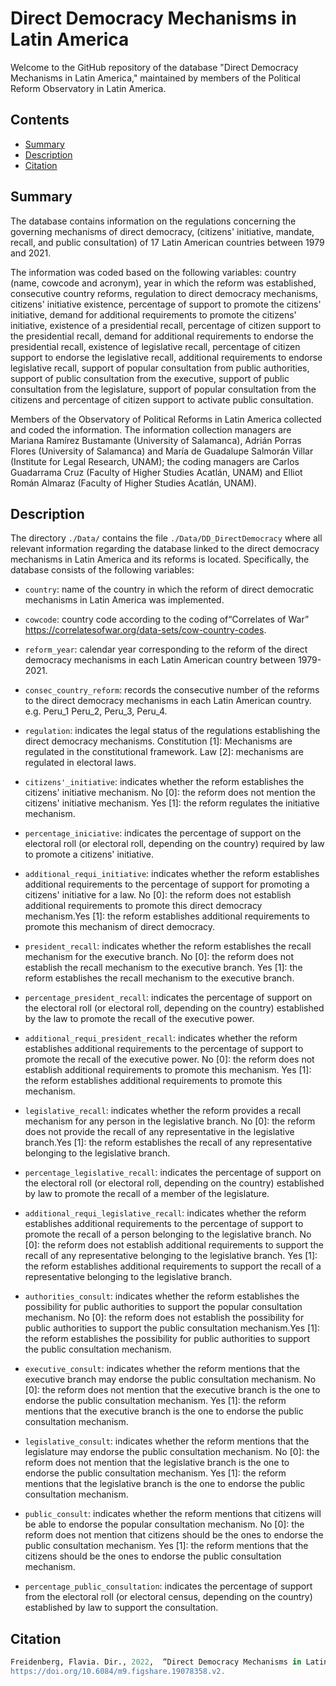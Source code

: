# Direct Democracy Mechanisms in Latin America

Welcome to the GitHub repository of the database "Direct Democracy Mechanisms in Latin America," maintained by members of the Political Reform Observatory in Latin America.

## Contents

- [Summary](#summary)
- [Description](#description)
- [Citation](#citation)

## Summary

The database contains information on the regulations concerning the governing mechanisms of direct democracy, (citizens' initiative, mandate, recall, and public consultation) of 17 Latin American countries between 1979 and 2021. 

The information was coded based on the following variables: country (name, cowcode and acronym), year in which the reform was established, consecutive country reforms, regulation  to direct democracy mechanisms, citizens' initiative existence, percentage of support to promote the citizens' initiative, demand for additional requirements to promote the citizens' initiative, existence of a presidential recall, percentage of citizen support to the presidential recall, demand for additional requirements to endorse the presidential recall, existence of legislative recall, percentage of citizen support to endorse the legislative recall, additional requirements to endorse legislative recall, support of popular consultation from public authorities, support of public consultation from the executive, support of public  consultation from the legislature, support of popular consultation from the citizens and percentage of citizen support to activate public consultation.

Members of the Observatory of Political Reforms in Latin America collected and coded the information. The information collection managers are Mariana Ramírez Bustamante (University of Salamanca), Adrián Porras Flores (University of Salamanca) and María de Guadalupe Salmorán Villar (Institute for Legal Research, UNAM); the coding managers are Carlos Guadarrama Cruz (Faculty of Higher Studies Acatlán, UNAM) and Elliot Román Almaraz (Faculty of Higher Studies Acatlán, UNAM).

## Description

The directory `./Data/` contains the file `./Data/DD_DirectDemocracy` where all relevant information regarding the database linked to the direct democracy mechanisms in Latin America and its reforms is located. Specifically, the database consists of the following variables:

-   `country`: name of the country in which the reform of direct democratic mechanisms in Latin America was implemented.

-   `cowcode`: country code according to the coding of“Correlates of War” https://correlatesofwar.org/data-sets/cow-country-codes.

-   `reform_year`: calendar year corresponding to the reform of the direct democracy mechanisms in each Latin American country between 1979-2021. 

-   `consec_country_reform`: records the consecutive number of the reforms to the direct democracy mechanisms in each Latin American country. e.g. Peru_1 Peru_2, Peru_3, Peru_4.

-   `regulation`: indicates the legal status of the regulations establishing the direct democracy mechanisms. Constitution [1]: Mechanisms are regulated in the constitutional framework. Law [2]: mechanisms are regulated in electoral laws. 

-   `citizens'_initiative`: indicates whether the reform establishes the citizens' initiative mechanism. No [0]: the reform does not mention the citizens' initiative mechanism. Yes [1]: the reform regulates the initiative mechanism.

-   `percentage_iniciative`: indicates the percentage of support on the electoral roll (or electoral roll, depending on the country) required by law to promote a citizens' initiative.

-   `additional_requi_initiative`: indicates whether the reform establishes additional requirements to the percentage of support for promoting a citizens' initiative for a law. No [0]: the reform does not establish additional requirements to promote this direct democracy mechanism.Yes [1]: the reform establishes additional requirements to promote this mechanism of direct democracy.

-   `president_recall`: indicates whether the reform establishes the recall mechanism for the executive branch. No [0]: the reform does not establish the recall mechanism to the executive branch. Yes [1]: the reform establishes the recall mechanism to the executive branch.

-   `percentage_president_recall`: indicates the percentage of support on the electoral roll (or electoral roll, depending on the country) established by the law to promote the recall of the executive power.

-   `additional_requi_president_recall`: indicates whether the reform establishes additional requirements to the percentage of support to promote the recall of the executive power. No [0]: the reform does not establish additional requirements to promote this mechanism. Yes [1]: the reform establishes additional requirements to promote this mechanism.

-   `legislative_recall`: indicates whether the reform provides  a recall mechanism for any person in the legislative branch. No [0]: the reform does not provide the recall of any representative in the legislative branch.Yes [1]: the reform establishes the recall of any representative belonging to the legislative branch.

-   `percentage_legislative_recall`: indicates the percentage of support on the electoral roll (or electoral roll, depending on the country) established by law to promote the recall of a member of the legislature.

-   `additional_requi_legislative_recall`: indicates whether the reform establishes additional requirements to the percentage of support to promote the recall of a person belonging to the legislative branch. No [0]: the reform does not establish additional requirements to support the recall of any representative belonging to the legislative branch. Yes [1]: the reform establishes additional requirements to support  the recall of a representative belonging to the legislative branch.

-   `authorities_consult`: indicates whether the reform establishes the possibility for public authorities to support the popular consultation mechanism. No [0]: the reform does not establish the possibility for public authorities to support the public consultation mechanism.Yes [1]: the reform establishes the possibility for public authorities to support the public consultation mechanism.

-   `executive_consult`: indicates whether the reform mentions that the executive branch may endorse the public consultation mechanism. No [0]: the reform does not mention that the executive branch is the one to endorse the public consultation mechanism. Yes [1]: the reform mentions that the executive branch is the one to endorse the public consultation mechanism.

-   `legislative_consult`: indicates whether the reform mentions that the legislature may endorse the public consultation mechanism. No [0]: the reform does not mention that the legislative branch is the one to endorse the public consultation mechanism. Yes [1]: the reform mentions that the legislative branch is the one to endorse the public consultation mechanism.

-   `public_consult`: indicates whether the reform mentions that citizens will be able to endorse the popular consultation mechanism. No [0]: the reform does not mention that citizens should be the ones to endorse the public consultation mechanism. Yes [1]: the reform mentions that the citizens should be the ones to endorse the public consultation mechanism.

-   `percentage_public_consultation`: indicates the percentage of support from the electoral roll (or electoral census, depending on the country) established by law to support the consultation.

## Citation

``` r
Freidenberg, Flavia. Dir., 2022,  “Direct Democracy Mechanisms in Latin America", Observatory of Political Reforms in Latin America (1978-2022). Mexico City: Institute for Legal Research (IIJ-UNAM) and Washington, D.C.: Secretariat for Strengthening Democracy of the Organization of American States (SSD/OAS), V2. DOI:
https://doi.org/10.6084/m9.figshare.19078358.v2.
```